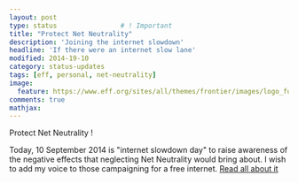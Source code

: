```yaml
---
layout: post
type: status                # ! Important
title: "Protect Net Neutrality"
description: 'Joining the internet slowdown'
headline: 'If there were an internet slow lane'
modified: 2014-19-10
category: status-updates
tags: [eff, personal, net-neutrality]
image: 
  feature: https://www.eff.org/sites/all/themes/frontier/images/logo_full.png
comments: true
mathjax:
---
```


Protect Net Neutrality !

Today, 10 September 2014 is "internet slowdown day" to raise awareness of the negative effects that neglecting Net Neutrality would bring about. I wish to add my voice to those campaigning for a free internet. [Read all about it](https://www.eff.org/deeplinks/2014/09/reddit-pornhub-websites-slow-down-net-neutrality-september-10)
